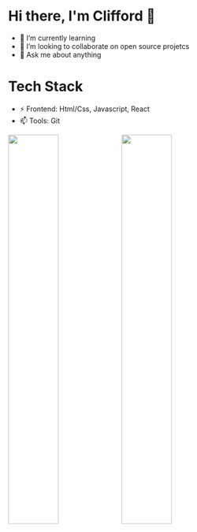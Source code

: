 # Hi there, I'm Clifford 👋

- 🌱 I’m currently learning 
- 👯 I’m looking to collaborate on open source projetcs
- 💬 Ask me about anything

# Tech Stack

- ⚡ Frontend: Html/Css, Javascript, React 
- 📫 Tools: Git

<img align="left" width="45%" src="https://github-readme-stats.vercel.app/api?username=droffilc1&show_icons=true&theme=radical"/>
<img align="left" width="45%" src="https://github-readme-stats.vercel.app/api/top-langs/?username=droffilc1&layout=compact"/>




